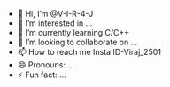- 👋 Hi, I’m @V-I-R-4-J
- 👀 I’m interested in ...
- 🌱 I’m currently learning C/C++
- 💞️ I’m looking to collaborate on ...
- 📫 How to reach me Insta ID-Viraj_2501
- 😄 Pronouns: ...
- ⚡ Fun fact: ...

<!---
V-I-R-4-J/V-I-R-4-J is a ✨ special ✨ repository because its `README.md` (this file) appears on your GitHub profile.
You can click the Preview link to take a look at your changes.
--->
